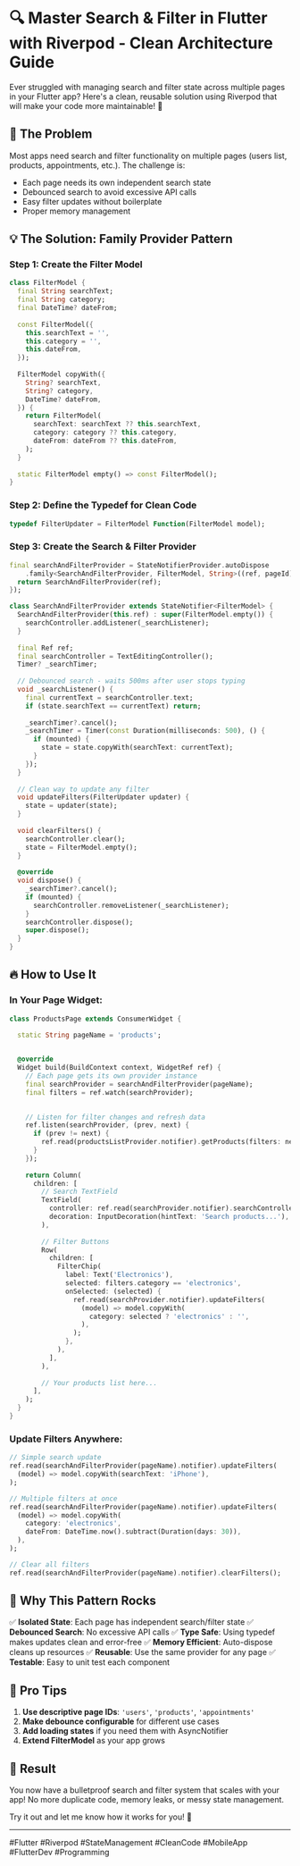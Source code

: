 # 🔍 Master Search & Filter in Flutter with Riverpod - Clean Architecture Guide

Ever struggled with managing search and filter state across multiple pages in your Flutter app? Here's a clean, reusable solution using Riverpod that will make your code more maintainable! 🚀

## 🎯 The Problem

Most apps need search and filter functionality on multiple pages (users list, products, appointments, etc.). The challenge is:
- Each page needs its own independent search state
- Debounced search to avoid excessive API calls
- Easy filter updates without boilerplate
- Proper memory management

## 💡 The Solution: Family Provider Pattern

### Step 1: Create the Filter Model
```dart
class FilterModel {
  final String searchText;
  final String category;
  final DateTime? dateFrom;
  
  const FilterModel({
    this.searchText = '',
    this.category = '',
    this.dateFrom,
  });
  
  FilterModel copyWith({
    String? searchText,
    String? category,
    DateTime? dateFrom,
  }) {
    return FilterModel(
      searchText: searchText ?? this.searchText,
      category: category ?? this.category,
      dateFrom: dateFrom ?? this.dateFrom,
    );
  }
  
  static FilterModel empty() => const FilterModel();
}
```

### Step 2: Define the Typedef for Clean Code
```dart
typedef FilterUpdater = FilterModel Function(FilterModel model);
```

### Step 3: Create the Search & Filter Provider
```dart
final searchAndFilterProvider = StateNotifierProvider.autoDispose
    .family<SearchAndFilterProvider, FilterModel, String>((ref, pageId) {
  return SearchAndFilterProvider(ref);
});

class SearchAndFilterProvider extends StateNotifier<FilterModel> {
  SearchAndFilterProvider(this.ref) : super(FilterModel.empty()) {
    searchController.addListener(_searchListener);
  }
  
  final Ref ref;
  final searchController = TextEditingController();
  Timer? _searchTimer;
  
  // Debounced search - waits 500ms after user stops typing
  void _searchListener() {
    final currentText = searchController.text;
    if (state.searchText == currentText) return;
    
    _searchTimer?.cancel();
    _searchTimer = Timer(const Duration(milliseconds: 500), () {
      if (mounted) {
        state = state.copyWith(searchText: currentText);
      }
    });
  }
  
  // Clean way to update any filter
  void updateFilters(FilterUpdater updater) {
    state = updater(state);
  }
  
  void clearFilters() {
    searchController.clear();
    state = FilterModel.empty();
  }
  
  @override
  void dispose() {
    _searchTimer?.cancel();
    if (mounted) {
      searchController.removeListener(_searchListener);
    }
    searchController.dispose();
    super.dispose();
  }
}
```

## 🔥 How to Use It

### In Your Page Widget:
```dart
class ProductsPage extends ConsumerWidget {

  static String pageName = 'products';

    
  @override
  Widget build(BuildContext context, WidgetRef ref) {
    // Each page gets its own provider instance
    final searchProvider = searchAndFilterProvider(pageName);
    final filters = ref.watch(searchProvider);

    
    // Listen for filter changes and refresh data
    ref.listen(searchProvider, (prev, next) {
      if (prev != next) {
        ref.read(productsListProvider.notifier).getProducts(filters: next);
      }
    });
    
    return Column(
      children: [
        // Search TextField
        TextField(
          controller: ref.read(searchProvider.notifier).searchController,
          decoration: InputDecoration(hintText: 'Search products...'),
        ),
        
        // Filter Buttons
        Row(
          children: [
            FilterChip(
              label: Text('Electronics'),
              selected: filters.category == 'electronics',
              onSelected: (selected) {
                ref.read(searchProvider.notifier).updateFilters(
                  (model) => model.copyWith(
                    category: selected ? 'electronics' : '',
                  ),
                );
              },
            ),
          ],
        ),
        
        // Your products list here...
      ],
    );
  }
}
```

### Update Filters Anywhere:
```dart
// Simple search update
ref.read(searchAndFilterProvider(pageName).notifier).updateFilters(
  (model) => model.copyWith(searchText: 'iPhone'),
);

// Multiple filters at once
ref.read(searchAndFilterProvider(pageName).notifier).updateFilters(
  (model) => model.copyWith(
    category: 'electronics',
    dateFrom: DateTime.now().subtract(Duration(days: 30)),
  ),
);

// Clear all filters
ref.read(searchAndFilterProvider(pageName).notifier).clearFilters();
```

## 🎉 Why This Pattern Rocks

✅ **Isolated State**: Each page has independent search/filter state
✅ **Debounced Search**: No excessive API calls
✅ **Type Safe**: Using typedef makes updates clean and error-free
✅ **Memory Efficient**: Auto-dispose cleans up resources
✅ **Reusable**: Use the same provider for any page
✅ **Testable**: Easy to unit test each component

## 🔧 Pro Tips

1. **Use descriptive page IDs**: `'users'`, `'products'`, `'appointments'`
2. **Make debounce configurable** for different use cases
3. **Add loading states** if you need them with AsyncNotifier
4. **Extend FilterModel** as your app grows

## 🏁 Result

You now have a bulletproof search and filter system that scales with your app! No more duplicate code, memory leaks, or messy state management.

Try it out and let me know how it works for you! 💪

---

#Flutter #Riverpod #StateManagement #CleanCode #MobileApp #FlutterDev #Programming
